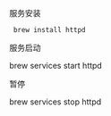 
服务安装
````
 brew install httpd 
````

服务启动

brew services start httpd

暂停

brew services stop httpd
